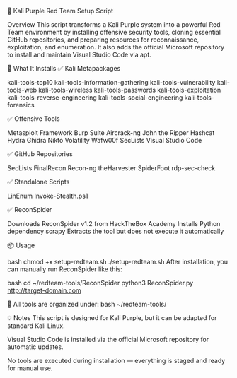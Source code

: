 🧨 Kali Purple Red Team Setup Script

Overview
This script transforms a Kali Purple system into a powerful Red Team environment by installing offensive security tools, cloning essential GitHub repositories, and preparing resources for reconnaissance, exploitation, and enumeration.
It also adds the official Microsoft repository to install and maintain Visual Studio Code via apt.

🔧 What It Installs
✅ Kali Metapackages

kali-tools-top10
kali-tools-information-gathering
kali-tools-vulnerability
kali-tools-web
kali-tools-wireless
kali-tools-passwords
kali-tools-exploitation
kali-tools-reverse-engineering
kali-tools-social-engineering
kali-tools-forensics

✅ Offensive Tools

Metasploit Framework
Burp Suite
Aircrack-ng
John the Ripper
Hashcat
Hydra
Ghidra
Nikto
Volatility
Wafw00f
SecLists
Visual Studio Code

✅ GitHub Repositories

SecLists
FinalRecon
Recon-ng
theHarvester
SpiderFoot
rdp-sec-check

✅ Standalone Scripts

LinEnum
Invoke-Stealth.ps1

✅ ReconSpider

Downloads ReconSpider v1.2 from HackTheBox Academy
Installs Python dependency scrapy
Extracts the tool but does not execute it automatically

📦 Usage

bash
chmod +x setup-redteam.sh
./setup-redteam.sh
After installation, you can manually run ReconSpider like this:

bash
cd ~/redteam-tools/ReconSpider
python3 ReconSpider.py http://target-domain.com

📁 All tools are organized under:
bash
~/redteam-tools/

💡 Notes
This script is designed for Kali Purple, but it can be adapted for standard Kali Linux.

Visual Studio Code is installed via the official Microsoft repository for automatic updates.

No tools are executed during installation — everything is staged and ready for manual use.